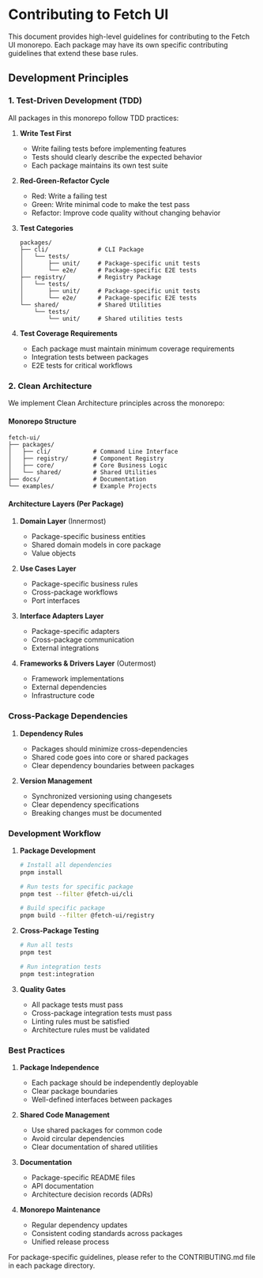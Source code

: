 # Contributing to Fetch UI

This document provides high-level guidelines for contributing to the Fetch UI monorepo. Each package may have its own specific contributing guidelines that extend these base rules.

## Development Principles

### 1. Test-Driven Development (TDD)

All packages in this monorepo follow TDD practices:

1. **Write Test First**

   - Write failing tests before implementing features
   - Tests should clearly describe the expected behavior
   - Each package maintains its own test suite

2. **Red-Green-Refactor Cycle**

   - Red: Write a failing test
   - Green: Write minimal code to make the test pass
   - Refactor: Improve code quality without changing behavior

3. **Test Categories**

   ```
   packages/
   ├── cli/              # CLI Package
   │   └── tests/
   │       ├── unit/     # Package-specific unit tests
   │       └── e2e/      # Package-specific E2E tests
   ├── registry/         # Registry Package
   │   └── tests/
   │       ├── unit/     # Package-specific unit tests
   │       └── e2e/      # Package-specific E2E tests
   └── shared/           # Shared Utilities
       └── tests/
           └── unit/     # Shared utilities tests
   ```

4. **Test Coverage Requirements**
   - Each package must maintain minimum coverage requirements
   - Integration tests between packages
   - E2E tests for critical workflows

### 2. Clean Architecture

We implement Clean Architecture principles across the monorepo:

#### Monorepo Structure

```
fetch-ui/
├── packages/
│   ├── cli/            # Command Line Interface
│   ├── registry/       # Component Registry
│   ├── core/           # Core Business Logic
│   └── shared/         # Shared Utilities
├── docs/               # Documentation
└── examples/           # Example Projects
```

#### Architecture Layers (Per Package)

1. **Domain Layer** (Innermost)

   - Package-specific business entities
   - Shared domain models in core package
   - Value objects

2. **Use Cases Layer**

   - Package-specific business rules
   - Cross-package workflows
   - Port interfaces

3. **Interface Adapters Layer**

   - Package-specific adapters
   - Cross-package communication
   - External integrations

4. **Frameworks & Drivers Layer** (Outermost)
   - Framework implementations
   - External dependencies
   - Infrastructure code

### Cross-Package Dependencies

1. **Dependency Rules**

   - Packages should minimize cross-dependencies
   - Shared code goes into core or shared packages
   - Clear dependency boundaries between packages

2. **Version Management**
   - Synchronized versioning using changesets
   - Clear dependency specifications
   - Breaking changes must be documented

### Development Workflow

1. **Package Development**

   ```bash
   # Install all dependencies
   pnpm install

   # Run tests for specific package
   pnpm test --filter @fetch-ui/cli

   # Build specific package
   pnpm build --filter @fetch-ui/registry
   ```

2. **Cross-Package Testing**

   ```bash
   # Run all tests
   pnpm test

   # Run integration tests
   pnpm test:integration
   ```

3. **Quality Gates**
   - All package tests must pass
   - Cross-package integration tests must pass
   - Linting rules must be satisfied
   - Architecture rules must be validated

### Best Practices

1. **Package Independence**

   - Each package should be independently deployable
   - Clear package boundaries
   - Well-defined interfaces between packages

2. **Shared Code Management**

   - Use shared packages for common code
   - Avoid circular dependencies
   - Clear documentation of shared utilities

3. **Documentation**

   - Package-specific README files
   - API documentation
   - Architecture decision records (ADRs)

4. **Monorepo Maintenance**
   - Regular dependency updates
   - Consistent coding standards across packages
   - Unified release process

For package-specific guidelines, please refer to the CONTRIBUTING.md file in each package directory.
